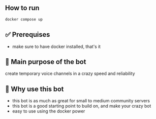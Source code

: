 ## How to run
```bash
docker compose up
```
## ✅ Prerequises
- make sure to have docker installed, that's it 

## 💯 Main purpose of the bot
create temporary voice channels in a crazy speed and reliability

## 🛄 Why use this bot
- this bot is as much as great for small to medium community servers
- this bot is a good starting point to build on, and make your crazy bot
- easy to use using the docker power
